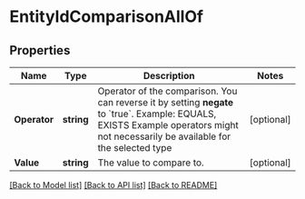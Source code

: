 # EntityIdComparisonAllOf

## Properties

Name | Type | Description | Notes
------------ | ------------- | ------------- | -------------
**Operator** | **string** | Operator of the comparison.   You can reverse it by setting **negate** to &#x60;true&#x60;.   Example: EQUALS, EXISTS   Example operators might not necessarily be available for the selected type | [optional] 
**Value** | **string** | The value to compare to. | [optional] 

[[Back to Model list]](../README.md#documentation-for-models) [[Back to API list]](../README.md#documentation-for-api-endpoints) [[Back to README]](../README.md)


